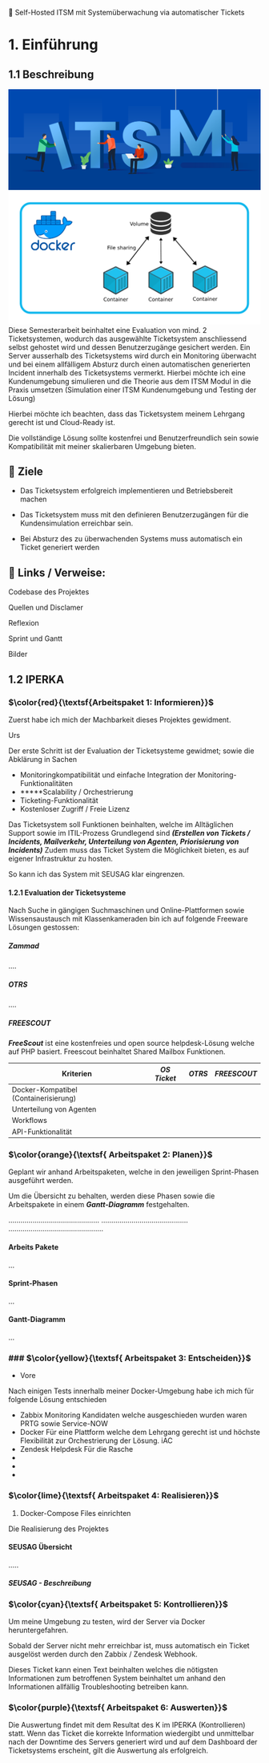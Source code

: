 :ticket: Self-Hosted ITSM mit Systemüberwachung via automatischer Tickets
# 1. Einführung
## 1.1 Beschreibung
![](./_attachments/2_itsm.png)
![](./_attachments/1_Docker_Grafik.png)
Diese Semesterarbeit beinhaltet eine Evaluation von mind. 2 Ticketsystemen, wodurch das ausgewählte Ticketsystem anschliessend selbst gehostet wird und dessen Benutzerzugänge gesichert werden. Ein Server ausserhalb des Ticketsystems wird durch ein Monitoring überwacht und bei einem allfälligem Absturz durch einen automatischen generierten Incident innerhalb des Ticketsystems vermerkt. Hierbei möchte ich eine Kundenumgebung simulieren und die Theorie aus dem ITSM Modul in die Praxis umsetzen (Simulation einer ITSM Kundenumgebung und Testing der Lösung)

Hierbei möchte ich 
beachten, dass das Ticketsystem meinem Lehrgang gerecht ist und Cloud-Ready ist.

Die vollständige Lösung sollte kostenfrei und Benutzerfreundlich sein sowie Kompatibilität mit meiner skalierbaren Umgebung bieten.

## :checkered_flag: Ziele
- Das Ticketsystem erfolgreich implementieren und Betriebsbereit machen 

- Das Ticketsystem muss mit den definieren Benutzerzugängen für die Kundensimulation erreichbar sein. 

- Bei Absturz des zu überwachenden Systems muss automatisch ein Ticket generiert werden

## :link: Links / Verweise:

Codebase des Projektes

Quellen und Disclamer

Reflexion

Sprint und Gantt

Bilder


## 1.2 IPERKA

### $\color{red}{\textsf{Arbeitspaket 1: Informieren}}$
 Zuerst habe ich mich der Machbarkeit dieses Projektes gewidment.

Urs




Der erste Schritt ist der Evaluation der Ticketsysteme gewidmet; sowie die Abklärung in Sachen

- Monitoringkompatibilität und einfache Integration der Monitoring-Funktionalitäten
- *****Scalability /  Orchestrierung
- Ticketing-Funktionalität
- Kostenloser Zugriff / Freie Lizenz


Das Ticketsystem soll Funktionen beinhalten, welche im Alltäglichen Support sowie im ITIL-Prozess Grundlegend sind ***(Erstellen von Tickets / Incidents, Mailverkehr, Unterteilung von Agenten, Priorisierung von Incidents)***
Zudem muss das Ticket System die Möglichkeit bieten, es auf eigener Infrastruktur zu hosten.


So kann ich das System mit SEUSAG klar eingrenzen.

#### 1.2.1 Evaluation der Ticketsysteme

Nach Suche in gängigen Suchmaschinen und Online-Plattformen sowie Wissensaustausch mit Klassenkameraden bin ich auf folgende Freeware Lösungen gestossen:
##### Zammad
....

##### OTRS
....

##### FREESCOUT
***FreeScout*** ist eine kostenfreies und open source helpdesk-Lösung welche auf PHP basiert. Freescout beinhaltet Shared Mailbox Funktionen.

| Kriterien                             | ***OS Ticket*** | ***OTRS*** | ***FREESCOUT*** |
| ------------------------------------- | --------------- | ---------- | --------------- |
| Docker-Kompatibel (Containerisierung) |                 |            |                 |
| Unterteilung von Agenten              |                 |            |                 |
| Workflows                             |                 |            |                 |
| API-Funktionalität                    |                 |            |                 |




### $\color{orange}{\textsf{ Arbeitspaket 2: Planen}}$

Geplant wir anhand Arbeitspaketen, welche in den jeweiligen Sprint-Phasen ausgeführt werden.

Um die Übersicht zu behalten, werden diese Phasen sowie die Arbeitspakete in einem ***Gantt-Diagramm*** festgehalten.

.............................................
...........................................
...............................................

#### Arbeits Pakete

...

#### Sprint-Phasen
...

#### Gantt-Diagramm
...

### ### $\color{yellow}{\textsf{ Arbeitspaket 3: Entscheiden}}$

- Vore

Nach einigen Tests innerhalb meiner Docker-Umgebung habe ich mich für folgende Lösung entschieden
- Zabbix Monitoring 
Kandidaten welche ausgeschieden wurden waren PRTG sowie Service-NOW
- Docker 
Für eine Plattform welche dem Lehrgang gerecht ist und höchste Flexibilität zur Orchestrierung der Lösung. iAC
- Zendesk Helpdesk
Für die Rasche
-
-
-


### $\color{lime}{\textsf{ Arbeitspaket 4: Realisieren}}$ 

1. Docker-Compose Files einrichten

Die Realisierung des Projektes 
#### SEUSAG Übersicht
.....


##### SEUSAG - Beschreibung

### $\color{cyan}{\textsf{ Arbeitspaket 5: Kontrollieren}}$ 
Um meine Umgebung zu testen, wird der Server via Docker heruntergefahren.

Sobald der Server nicht mehr erreichbar ist, muss automatisch ein Ticket ausgelöst werden durch den Zabbix / Zendesk Webhook.

Dieses Ticket kann einen Text beinhalten welches die nötigsten Informationen zum betroffenen System beinhaltet um anhand den Informationen allfällig Troubleshooting betreiben kann.
### $\color{purple}{\textsf{ Arbeitspaket 6: Auswerten}}$ 
Die Auswertung findet mit dem Resultat des K im IPERKA (Kontrollieren) statt.
Wenn das Ticket die korrekte Information wiedergibt und unmittelbar nach der Downtime des Servers generiert wird und auf dem Dashboard der Ticketsystems erscheint, gilt die Auswertung als erfolgreich.